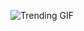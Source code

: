 
<!-- GIF_SECTION -->
![Trending GIF](https://media4.giphy.com/media/v1.Y2lkPThiYjIxNzcydGdneWtrZG1icnM3MHhuMWtubHR4Y3cwNnBmb2M5cmV1MmM5cDlzOSZlcD12MV9naWZzX3NlYXJjaCZjdD1n/Ah9o4OswzOuFSRUN57/giphy.gif)
<!-- END_GIF_SECTION -->
